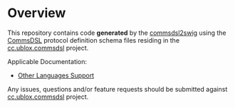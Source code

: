 # Overview
This repository contains code **generated** by the [commsdsl2swig](https://github.com/commschamp/commsdsl)
using the [CommsDSL](https://github.com/commschamp/CommsDSL-Specification) protocol definition schema files
residing in the [cc.ublox.commsdsl](https://github.com/commschamp/cc.ublox.commsdsl) project.

Applicable Documentation:

- [Other Languages Support](https://github.com/commschamp/commsdsl/blob/master/doc/OtherLanguagesSupport.md)

Any issues, questions and/or feature requests
should be submitted against [cc.ublox.commsdsl](https://github.com/commschamp/cc.ublox.commsdsl) project.

